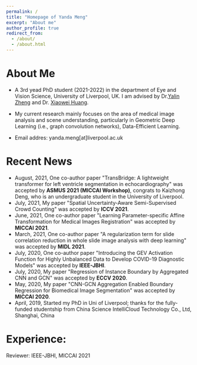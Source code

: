 ```yaml
---
permalink: /
title: "Homepage of Yanda Meng"
excerpt: "About me"
author_profile: true
redirect_from: 
  - /about/
  - /about.html
---
```


About Me
====

+ A 3rd yead PhD student (2021-2022) in the department of Eye and Vision Science, University of Liverpool, UK. I am advised by Dr.[Yalin Zheng](https://www.liverpool.ac.uk/life-course-and-medical-sciences/staff/yalin-zheng/) and Dr. [Xiaowei Huang](https://cgi.csc.liv.ac.uk/~xiaowei/).

+ My current research mainly focuses on the area of medical image analysis and scene understanding, particularly in Geometric Deep Learning (i.e., graph convolution networks), Data-Efficient Learning.

+ Email addres: yanda.meng[at]liverpool.ac.uk


Recent News
===
+ August, 2021, One co-author paper "TransBridge: A lightweight transformer for left ventricle segmentation in echocardiography" was accepted by **ASMUS 2021 (MICCAI Workshop)**, congrats to Kaizhong Deng, who is an undergraduate student in the University of Liverpool.
+ July, 2021, My paper "Spatial Uncertainty-Aware Semi-Supervised Crowd Counting" was accepted by **ICCV 2021**.
+ June, 2021, One co-author paper "Learning Parameter-specific Affine Transformation for Medical Images Registration" was accepted by **MICCAI 2021**.
+ March, 2021, One co-author paper "A regularization term for slide correlation reduction in whole slide image analysis with deep learning" was accepted by **MIDL 2021**.
+ July, 2020, One co-author paper "Introducing the GEV Activation Function for Highly Unbalanced Data to Develop COVID-19 Diagnostic Models" was accepted by **IEEE-JBHI**.
+ July, 2020, My paper "Regression of Instance Boundary by Aggregated CNN and GCN" was accepted by **ECCV 2020**.
+ May, 2020, My paper "CNN-GCN Aggregation Enabled Boundary Regression for Biomedical Image Segmentation" was accepted by **MICCAI 2020**.
+ April, 2019, Started my PhD in Uni of Liverpool; thanks for the fully-funded studentship from China Science IntelliCloud Technology Co., Ltd, Shanghai, China


Experience:
===
Reviewer: IEEE-JBHI, MICCAI 2021


<script type="text/javascript" src="//rf.revolvermaps.com/0/0/8.js?i=5nh9n8jwucf&amp;m=0&amp;c=ff0000&amp;cr1=ffffff&amp;f=arial&amp;l=33" async="async"></script>




